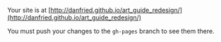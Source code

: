 
Your site is at [http://danfried.github.io/art_guide_redesign/](http://danfried.github.io/art_guide_redesign/)

You must push your changes to the `gh-pages` branch to see them there.
